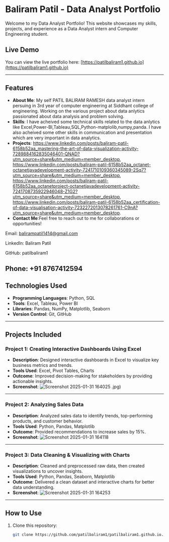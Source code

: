 # Baliram Patil - Data Analyst Portfolio

Welcome to my Data Analyst Portfolio! This website showcases my skills, projects, and experience as a Data Analyst intern and Computer Engineering student.

## Live Demo
You can view the live portfolio here: [https://patilbaliram1.github.io](https://patilbaliram1.github.io)

---

## Features
- **About Me**: My self PATIL BALIRAM RAMESH  data analyst intern persuing in 3rd year of computer engineering at Siddhant college of engineering. Working on the various project about data anlytics passionated about data analysis and problem solving.
- **Skills**: I have acheived some technical skills related to the data anlytics like Excel,Power-BI,Tableau,SQL,Python-matplolib,numpy,panda. I have also acheived some other skills in communication and presentation which are very important in data analytics. 
- **Projects**: https://www.linkedin.com/posts/baliram-patil-6158b52aa_mastering-the-art-of-data-visualization-activity-7289884162835046401-QNAD?utm_source=share&utm_medium=member_desktop, https://www.linkedin.com/posts/baliram-patil-6158b52aa_octanet-octanetjavadevelopment-activity-7241710109360345089-2Sq7?utm_source=share&utm_medium=member_desktop, https://www.linkedin.com/posts/baliram-patil-6158b52aa_octanetproject-octanetjavadevelopment-activity-7241708735922946048-Z1G2?utm_source=share&utm_medium=member_desktop, https://www.linkedin.com/posts/baliram-patil-6158b52aa_certification-of-data-visualisation-activity-7232272013078261761-C9nA?utm_source=share&utm_medium=member_desktop.
- **Contact Me**:Feel free to reach out to me for collaborations or opportunities!

Email: balirampatil1414@gmail.com

LinkedIn: Baliram Patil

GitHub: patilbaliram1

Phone: +91 8767412594
---

## Technologies Used
- **Programming Languages**: Python, SQL
- **Tools**: Excel, Tableau, Power BI
- **Libraries**: Pandas, NumPy, Matplotlib, Seaborn
- **Version Control**: Git, GitHub

---

## Projects Included

### Project 1: Creating Interactive Dashboards Using Excel
- **Description**: Designed interactive dashboards in Excel to visualize key business metrics and trends.
- **Tools Used**: Excel, Pivot Tables, Charts
- **Outcome**: Improved decision-making for stakeholders by providing actionable insights.
- **Screenshot**:
  ![Screenshot 2025-01-31 164025](https://github.com/user-attachments/assets/c49a2f6b-534b-4dea-b30c-24cee11ed1f6)
.jpg)

---

### Project 2: Analyzing Sales Data
- **Description**: Analyzed sales data to identify trends, top-performing products, and customer behavior.
- **Tools Used**: Python, Pandas, Matplotlib
- **Outcome**: Provided recommendations to increase sales by 15%.
- **Screenshot**:
  ![Screenshot 2025-01-31 164118](https://github.com/user-attachments/assets/a870462f-9dd1-43bb-9495-84da35d20c30)


---

### Project 3: Data Cleaning & Visualizing with Charts
- **Description**: Cleaned and preprocessed raw data, then created visualizations to uncover insights.
- **Tools Used**: Python, Pandas, Seaborn, Matplotlib
- **Outcome**: Delivered a clean dataset and interactive charts for better data understanding.
- **Screenshot**:
  ![Screenshot 2025-01-31 164253](https://github.com/user-attachments/assets/e5382a84-9a6b-48eb-9e05-65ebbc2fdda8)

---

## How to Use
1. Clone this repository:
   ```bash
   git clone https://github.com/patilbaliram1/patilbaliram1.github.io.git
